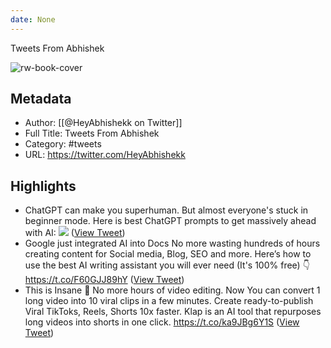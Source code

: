 ```yaml
---
date: None
---
```

Tweets From Abhishek

![rw-book-cover](https://pbs.twimg.com/profile_images/1593664216380035073/ghVf4sH6.jpg)

## Metadata
- Author: [[@HeyAbhishekk on Twitter]]
- Full Title: Tweets From Abhishek
- Category: #tweets
- URL: https://twitter.com/HeyAbhishekk

## Highlights
- ChatGPT can make you superhuman.
  But almost everyone's stuck in beginner mode.
  Here is best ChatGPT prompts to get massively ahead with AI: 
  ![](https://pbs.twimg.com/media/FwP_MnoacAA_cGP.jpg) ([View Tweet](https://twitter.com/HeyAbhishekk/status/1658453717283389441))
- Google just integrated AI into Docs
  No more wasting hundreds of hours creating content for Social media, Blog, SEO and more.
  Here’s how to use the best AI writing assistant you will ever need (It's 100% free) 👇 https://t.co/F60GJJ89hY ([View Tweet](https://twitter.com/HeyAbhishekk/status/1672952633588592641))
- This is Insane 🤯
  No more hours of video editing.
  Now You can convert 1 long video into 10 viral clips in a few minutes.
  Create ready-to-publish Viral TikToks, Reels, Shorts 10x faster.
  Klap is an AI tool that repurposes long videos into shorts in one click. https://t.co/ka9JBg6Y1S ([View Tweet](https://twitter.com/HeyAbhishekk/status/1689625631406047232))
